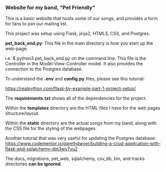 ### Website for my band, "Pet Friendly"

This is a basic website that hosts some of our songs, and provides a
form for fans to join our mailing list.

This project was setup using Flask, jinja2, HTML5, CSS, and Postgres.

**pet_back_end.py**: This file in the main directory is how you start up the web-page.

i.e. $ python3 pet_back_end.py on the command line.
This file is the Controller in the Model-View-Controller model. It also provides the connection
to the Postgres database.

To understand the **.env** and **config.py** files, please see this tutorial:

https://realpython.com/flask-by-example-part-1-project-setup/

The **requirements.txt** shows all of the dependencies for the project.

Within the **templates** directory are the HTML files I have for the web pages
structure/layout.

Within the **static** directory are the actual songs from my band, along with
the CSS file for the styling of the webpages.

Another tutorial that was very useful for updating the Postgres database:
https://www.codementor.io/garethdwyer/building-a-crud-application-with-flask-and-sqlalchemy-dm3wv7yu2

The docs, migrations, pet_web, sqlalchemy, csv_db, bin, and tracks directories **can be ignored**.

